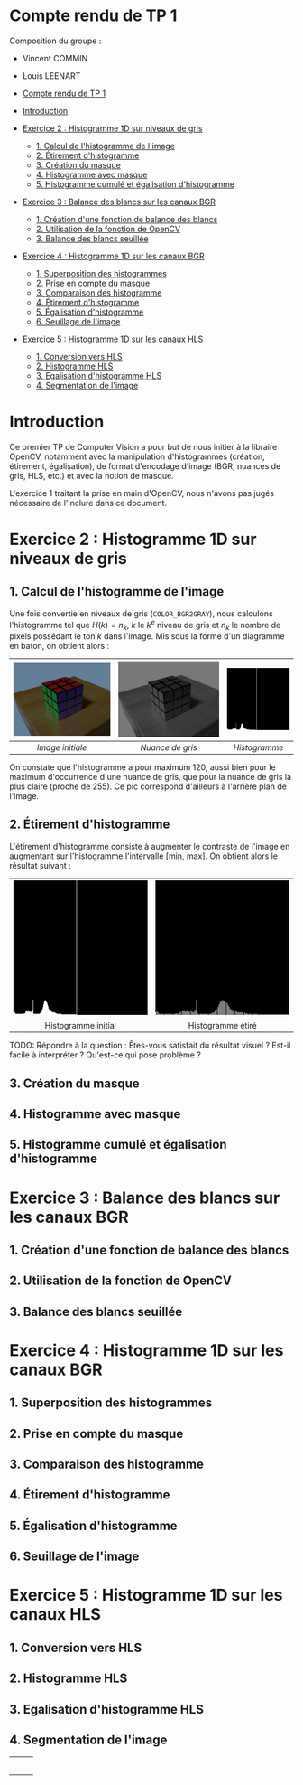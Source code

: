 # Compte rendu de TP 1

Composition du groupe : 
- Vincent COMMIN
- Louis LEENART

- [Compte rendu de TP 1](#compte-rendu-de-tp-1)
- [Introduction](#introduction)
- [Exercice 2 : Histogramme 1D sur niveaux de gris](#exercice-2--histogramme-1d-sur-niveaux-de-gris)
  - [1. Calcul de l'histogramme de l'image](#1-calcul-de-lhistogramme-de-limage)
  - [2. Étirement d'histogramme](#2-étirement-dhistogramme)
  - [3. Création du masque](#3-création-du-masque)
  - [4. Histogramme avec masque](#4-histogramme-avec-masque)
  - [5. Histogramme cumulé et égalisation d'histogramme](#5-histogramme-cumulé-et-égalisation-dhistogramme)
- [Exercice 3 : Balance des blancs sur les canaux BGR](#exercice-3--balance-des-blancs-sur-les-canaux-bgr)
  - [1. Création d'une fonction de balance des blancs](#1-création-dune-fonction-de-balance-des-blancs)
  - [2. Utilisation de la fonction de OpenCV](#2-utilisation-de-la-fonction-de-opencv)
  - [3. Balance des blancs seuillée](#3-balance-des-blancs-seuillée)
- [Exercice 4 : Histogramme 1D sur les canaux BGR](#exercice-4--histogramme-1d-sur-les-canaux-bgr)
  - [1. Superposition des histogrammes](#1-superposition-des-histogrammes)
  - [2. Prise en compte du masque](#2-prise-en-compte-du-masque)
  - [3. Comparaison des histogramme](#3-comparaison-des-histogramme)
  - [4. Étirement d'histogramme](#4-étirement-dhistogramme)
  - [5. Égalisation d'histogramme](#5-égalisation-dhistogramme)
  - [6. Seuillage de l'image](#6-seuillage-de-limage)
- [Exercice 5 : Histogramme 1D sur les canaux HLS](#exercice-5--histogramme-1d-sur-les-canaux-hls)
  - [1. Conversion vers HLS](#1-conversion-vers-hls)
  - [2. Histogramme HLS](#2-histogramme-hls)
  - [3. Egalisation d'histogramme HLS](#3-egalisation-dhistogramme-hls)
  - [4. Segmentation de l'image](#4-segmentation-de-limage)

# Introduction

Ce premier TP de Computer Vision a pour but de nous initier à la libraire OpenCV, notamment avec la manipulation d'histogrammes (création, étirement, égalisation), de format d'encodage d'image (BGR, nuances de gris, HLS, etc.) et avec la notion de masque.

L'exercice 1 traitant la prise en main d'OpenCV, nous n'avons pas jugés nécessaire de l'inclure dans ce document.

# Exercice 2 : Histogramme 1D sur niveaux de gris

## 1. Calcul de l'histogramme de l'image

Une fois convertie en niveaux de gris (`COLOR_BGR2GRAY`), nous calculons l'histogramme tel que $H(k)=n_k$, $k$ le $k^e$ niveau de gris et $n_k$ le nombre de pixels possédant le ton $k$ dans l'image. Mis sous la forme d'un diagramme en baton, on obtient alors : 

| ![](img/tp1/initiale.png) | ![](img/tp1/gray.png) | ![](img/tp1/hist.png) |
| :-----------------------: | :-------------------: | :-------------------: |
|     *Image initiale*      |   *Nuance de gris*    |     *Histogramme*     |

On constate que l'histogramme a pour maximum 120, aussi bien pour le maximum d'occurrence d'une nuance de gris, que pour la nuance de gris la plus claire (proche de 255). Ce pic correspond d'ailleurs à l'arrière plan de l'image.

## 2. Étirement d'histogramme

L'étirement d'histogramme consiste à augmenter le contraste de l'image en augmentant sur l'histogramme l'intervalle [min, max]. On obtient alors le résultat suivant :

| ![](/img/tp1/hist.png) | ![](img/tp1/stretched.png) |
| :--------------------: | :------------------------: |
|  Histogramme initial   |     Histogramme étiré      |

TODO: Répondre à la question : Êtes-vous satisfait du résultat visuel ? Est-il facile à interpréter ? Qu'est-ce qui pose problème ?

## 3. Création du masque

## 4. Histogramme avec masque

## 5. Histogramme cumulé et égalisation d'histogramme

# Exercice 3 : Balance des blancs sur les canaux BGR

## 1. Création d'une fonction de balance des blancs

## 2. Utilisation de la fonction de OpenCV

## 3. Balance des blancs seuillée

# Exercice 4 : Histogramme 1D sur les canaux BGR

## 1. Superposition des histogrammes

## 2. Prise en compte du masque

## 3. Comparaison des histogramme

## 4. Étirement d'histogramme

## 5. Égalisation d'histogramme

## 6. Seuillage de l'image

# Exercice 5 : Histogramme 1D sur les canaux HLS

## 1. Conversion vers HLS

## 2. Histogramme HLS

## 3. Egalisation d'histogramme HLS

## 4. Segmentation de l'image



| ![]() | ![]() | ![]() |
| :---: | :---: | :---: |
|       |       |       |